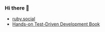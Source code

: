 ### Hi there 👋

* <a href="https://ruby.social/@gd" rel="me">ruby.social</a>
* <a href="https://hands-on-tdd.com/">Hands-on Test-Driven Development Book</a>

